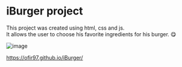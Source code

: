 # iBurger project
 
This project was created using html, css and js. \
It allows the user to choose his favorite ingredients for his burger. 😋

![image](https://github.com/Ofir97/iBurger/assets/93199708/c1968707-5494-4319-8ec8-0c6a60fc2fe9)

https://ofir97.github.io/iBurger/
